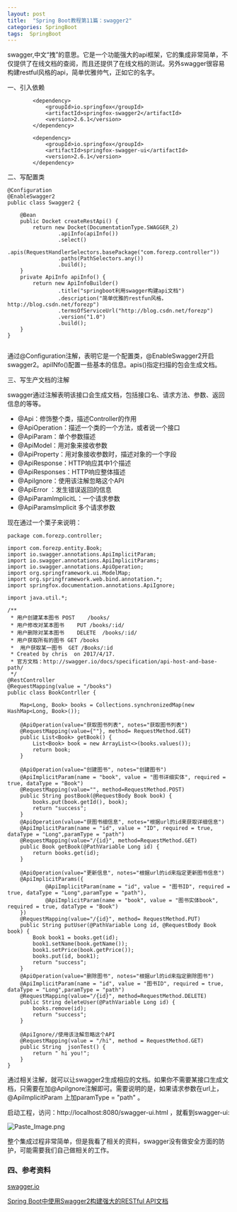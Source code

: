 ```yaml
---
layout: post
title:  "Spring Boot教程第11篇：swagger2"
categories: SpringBoot
tags:  SpringBoot
---
```






swagger,中文“拽”的意思。它是一个功能强大的api框架，它的集成非常简单，不仅提供了在线文档的查阅，而且还提供了在线文档的测试。另外swagger很容易构建restful风格的api，简单优雅帅气，正如它的名字。

<!--more-->

一、引入依赖

```
		<dependency>
			<groupId>io.springfox</groupId>
			<artifactId>springfox-swagger2</artifactId>
			<version>2.6.1</version>
		</dependency>

		<dependency>
			<groupId>io.springfox</groupId>
			<artifactId>springfox-swagger-ui</artifactId>
			<version>2.6.1</version>
		</dependency>

```

二、写配置类

```
@Configuration
@EnableSwagger2
public class Swagger2 {

    @Bean
    public Docket createRestApi() {
        return new Docket(DocumentationType.SWAGGER_2)
                .apiInfo(apiInfo())
                .select()
                .apis(RequestHandlerSelectors.basePackage("com.forezp.controller"))
                .paths(PathSelectors.any())
                .build();
    }
    private ApiInfo apiInfo() {
        return new ApiInfoBuilder()
                .title("springboot利用swagger构建api文档")
                .description("简单优雅的restfun风格，http://blog.csdn.net/forezp")
                .termsOfServiceUrl("http://blog.csdn.net/forezp")
                .version("1.0")
                .build();
    }
}


```
通过@Configuration注解，表明它是一个配置类，@EnableSwagger2开启swagger2。apiINfo()配置一些基本的信息。apis()指定扫描的包会生成文档。


三、写生产文档的注解

swagger通过注解表明该接口会生成文档，包括接口名、请求方法、参数、返回信息的等等。

* @Api：修饰整个类，描述Controller的作用
* @ApiOperation：描述一个类的一个方法，或者说一个接口
* @ApiParam：单个参数描述
* @ApiModel：用对象来接收参数
* @ApiProperty：用对象接收参数时，描述对象的一个字段
* @ApiResponse：HTTP响应其中1个描述
* @ApiResponses：HTTP响应整体描述
* @ApiIgnore：使用该注解忽略这个API 
* @ApiError ：发生错误返回的信息
* @ApiParamImplicitL：一个请求参数
* @ApiParamsImplicit 多个请求参数

现在通过一个栗子来说明：

```
package com.forezp.controller;

import com.forezp.entity.Book;
import io.swagger.annotations.ApiImplicitParam;
import io.swagger.annotations.ApiImplicitParams;
import io.swagger.annotations.ApiOperation;
import org.springframework.ui.ModelMap;
import org.springframework.web.bind.annotation.*;
import springfox.documentation.annotations.ApiIgnore;

import java.util.*;

/**
 * 用户创建某本图书	POST	/books/
 * 用户修改对某本图书	PUT	/books/:id/
 * 用户删除对某本图书	DELETE	/books/:id/
 * 用户获取所有的图书 GET /books
 *  用户获取某一图书  GET /Books/:id
 * Created by chris  on 2017/4/17.
 * 官方文档：http://swagger.io/docs/specification/api-host-and-base-path/
 */
@RestController
@RequestMapping(value = "/books")
public class BookContrller {

    Map<Long, Book> books = Collections.synchronizedMap(new HashMap<Long, Book>());

    @ApiOperation(value="获取图书列表", notes="获取图书列表")
    @RequestMapping(value={""}, method= RequestMethod.GET)
    public List<Book> getBook() {
        List<Book> book = new ArrayList<>(books.values());
        return book;
    }

    @ApiOperation(value="创建图书", notes="创建图书")
    @ApiImplicitParam(name = "book", value = "图书详细实体", required = true, dataType = "Book")
    @RequestMapping(value="", method=RequestMethod.POST)
    public String postBook(@RequestBody Book book) {
        books.put(book.getId(), book);
        return "success";
    }
    @ApiOperation(value="获图书细信息", notes="根据url的id来获取详细信息")
    @ApiImplicitParam(name = "id", value = "ID", required = true, dataType = "Long",paramType = "path")
    @RequestMapping(value="/{id}", method=RequestMethod.GET)
    public Book getBook(@PathVariable Long id) {
        return books.get(id);
    }

    @ApiOperation(value="更新信息", notes="根据url的id来指定更新图书信息")
    @ApiImplicitParams({
            @ApiImplicitParam(name = "id", value = "图书ID", required = true, dataType = "Long",paramType = "path"),
            @ApiImplicitParam(name = "book", value = "图书实体book", required = true, dataType = "Book")
    })
    @RequestMapping(value="/{id}", method= RequestMethod.PUT)
    public String putUser(@PathVariable Long id, @RequestBody Book book) {
        Book book1 = books.get(id);
        book1.setName(book.getName());
        book1.setPrice(book.getPrice());
        books.put(id, book1);
        return "success";
    }
    @ApiOperation(value="删除图书", notes="根据url的id来指定删除图书")
    @ApiImplicitParam(name = "id", value = "图书ID", required = true, dataType = "Long",paramType = "path")
    @RequestMapping(value="/{id}", method=RequestMethod.DELETE)
    public String deleteUser(@PathVariable Long id) {
        books.remove(id);
        return "success";
    }

    @ApiIgnore//使用该注解忽略这个API
    @RequestMapping(value = "/hi", method = RequestMethod.GET)
    public String  jsonTest() {
        return " hi you!";
    }
}

```
通过相关注解，就可以让swagger2生成相应的文档。如果你不需要某接口生成文档，只需要在加@ApiIgnore注解即可。需要说明的是，如果请求参数在url上，@ApiImplicitParam 上加paramType = "path" 。

启动工程，访问：http://localhost:8080/swagger-ui.html ，就看到swagger-ui:


![Paste_Image.png](http://upload-images.jianshu.io/upload_images/2279594-62a6df7cc78d4027.png?imageMogr2/auto-orient/strip%7CimageView2/2/w/1240)



整个集成过程非常简单，但是我看了相关的资料，swagger没有做安全方面的防护，可能需要我们自己做相关的工作。

### 四、参考资料

[swagger.io](http://swagger.io/docs/)

[Spring Boot中使用Swagger2构建强大的RESTful API文档](http://blog.didispace.com/springbootswagger2/)
